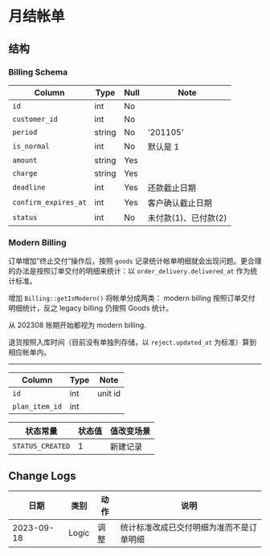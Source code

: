 # 月结帐单

结构
---------------------------------------------------------------------------

### Billing Schema
Column                              | Type      | Null | Note
------------------------------------|-----------|------|-------
`id`                                | int       | No   | 
`customer_id`                       | int       | No   | 
`period`                            | string    | No   | '201105'
`is_normal`                         | int       | No   | 默认是 1
`amount`                            | string    | Yes  | 
`charge`                            | string    | Yes  | 
`deadline`                          | int       | Yes  | 还款截止日期
`confirm_expires_at`                | int       | Yes  | 客户确认截止日期
`status`                            | int       | No   | 未付款(1)、已付款(2)

### Modern Billing

订单增加”终止交付“操作后，按照 `goods` 记录统计帐单明细就会出现问题。更合理的办法是按照订单交付的明细来统计：以 `order_delivery.delivered_at` 作为统计标准。

增加 `Billing::getIsModern()` 将帐单分成两类： modern billing 按照订单交付明细统计，反之 legacy billing 仍按照 Goods 统计。

从 202308 账期开始都视为 modern billing.

退货按照入库时间（目前没有单独列存储，以 `reject.updated_at` 为标准）算到相应帐单内。

---------------------------------------------------------------------------
Column | Type | Note
--------|----------|-------
`id` | int | unit id
`plan_item_id` | int |

状态常量 | 状态值 | 值改变场景
--------|----------|-------
`STATUS_CREATED` | 1 | 新建记录


Change Logs
---------------------------------------------------------------------------
日期        | 类别      | 动作 | 说明
------------|-----------|------|-------------------
2023-09-18  | Logic     | 调整 | 统计标准改成已交付明细为准而不是订单明细
